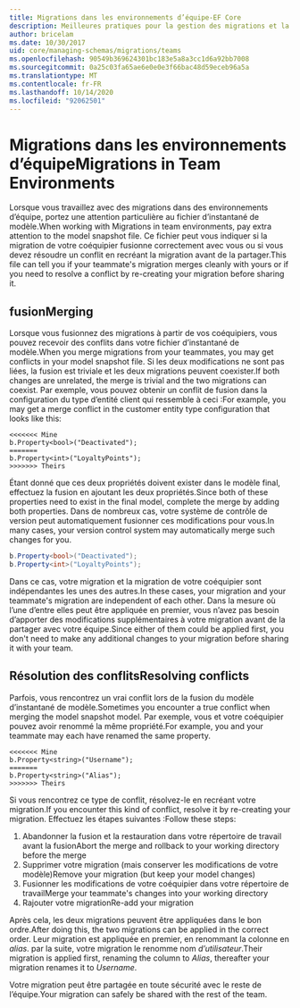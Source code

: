 ```yaml
---
title: Migrations dans les environnements d’équipe-EF Core
description: Meilleures pratiques pour la gestion des migrations et la résolution des conflits dans les environnements d’équipe avec Entity Framework Core
author: bricelam
ms.date: 10/30/2017
uid: core/managing-schemas/migrations/teams
ms.openlocfilehash: 90549b369624301bc183e5a8a3cc1d6a92bb7008
ms.sourcegitcommit: 0a25c03fa65ae6e0e0e3f66bac48d59eceb96a5a
ms.translationtype: MT
ms.contentlocale: fr-FR
ms.lasthandoff: 10/14/2020
ms.locfileid: "92062501"
---
```

# <a name="migrations-in-team-environments"></a><span data-ttu-id="1e0a8-103">Migrations dans les environnements d’équipe</span><span class="sxs-lookup"><span data-stu-id="1e0a8-103">Migrations in Team Environments</span></span>

<span data-ttu-id="1e0a8-104">Lorsque vous travaillez avec des migrations dans des environnements d’équipe, portez une attention particulière au fichier d’instantané de modèle.</span><span class="sxs-lookup"><span data-stu-id="1e0a8-104">When working with Migrations in team environments, pay extra attention to the model snapshot file.</span></span> <span data-ttu-id="1e0a8-105">Ce fichier peut vous indiquer si la migration de votre coéquipier fusionne correctement avec vous ou si vous devez résoudre un conflit en recréant la migration avant de la partager.</span><span class="sxs-lookup"><span data-stu-id="1e0a8-105">This file can tell you if your teammate's migration merges cleanly with yours or if you need to resolve a conflict by re-creating your migration before sharing it.</span></span>

## <a name="merging"></a><span data-ttu-id="1e0a8-106">fusion</span><span class="sxs-lookup"><span data-stu-id="1e0a8-106">Merging</span></span>

<span data-ttu-id="1e0a8-107">Lorsque vous fusionnez des migrations à partir de vos coéquipiers, vous pouvez recevoir des conflits dans votre fichier d’instantané de modèle.</span><span class="sxs-lookup"><span data-stu-id="1e0a8-107">When you merge migrations from your teammates, you may get conflicts in your model snapshot file.</span></span> <span data-ttu-id="1e0a8-108">Si les deux modifications ne sont pas liées, la fusion est triviale et les deux migrations peuvent coexister.</span><span class="sxs-lookup"><span data-stu-id="1e0a8-108">If both changes are unrelated, the merge is trivial and the two migrations can coexist.</span></span> <span data-ttu-id="1e0a8-109">Par exemple, vous pouvez obtenir un conflit de fusion dans la configuration du type d’entité client qui ressemble à ceci :</span><span class="sxs-lookup"><span data-stu-id="1e0a8-109">For example, you may get a merge conflict in the customer entity type configuration that looks like this:</span></span>

```output
<<<<<<< Mine
b.Property<bool>("Deactivated");
=======
b.Property<int>("LoyaltyPoints");
>>>>>>> Theirs
```

<span data-ttu-id="1e0a8-110">Étant donné que ces deux propriétés doivent exister dans le modèle final, effectuez la fusion en ajoutant les deux propriétés.</span><span class="sxs-lookup"><span data-stu-id="1e0a8-110">Since both of these properties need to exist in the final model, complete the merge by adding both properties.</span></span> <span data-ttu-id="1e0a8-111">Dans de nombreux cas, votre système de contrôle de version peut automatiquement fusionner ces modifications pour vous.</span><span class="sxs-lookup"><span data-stu-id="1e0a8-111">In many cases, your version control system may automatically merge such changes for you.</span></span>

```csharp
b.Property<bool>("Deactivated");
b.Property<int>("LoyaltyPoints");
```

<span data-ttu-id="1e0a8-112">Dans ce cas, votre migration et la migration de votre coéquipier sont indépendantes les unes des autres.</span><span class="sxs-lookup"><span data-stu-id="1e0a8-112">In these cases, your migration and your teammate's migration are independent of each other.</span></span> <span data-ttu-id="1e0a8-113">Dans la mesure où l’une d’entre elles peut être appliquée en premier, vous n’avez pas besoin d’apporter des modifications supplémentaires à votre migration avant de la partager avec votre équipe.</span><span class="sxs-lookup"><span data-stu-id="1e0a8-113">Since either of them could be applied first, you don't need to make any additional changes to your migration before sharing it with your team.</span></span>

## <a name="resolving-conflicts"></a><span data-ttu-id="1e0a8-114">Résolution des conflits</span><span class="sxs-lookup"><span data-stu-id="1e0a8-114">Resolving conflicts</span></span>

<span data-ttu-id="1e0a8-115">Parfois, vous rencontrez un vrai conflit lors de la fusion du modèle d’instantané de modèle.</span><span class="sxs-lookup"><span data-stu-id="1e0a8-115">Sometimes you encounter a true conflict when merging the model snapshot model.</span></span> <span data-ttu-id="1e0a8-116">Par exemple, vous et votre coéquipier pouvez avoir renommé la même propriété.</span><span class="sxs-lookup"><span data-stu-id="1e0a8-116">For example, you and your teammate may each have renamed the same property.</span></span>

```output
<<<<<<< Mine
b.Property<string>("Username");
=======
b.Property<string>("Alias");
>>>>>>> Theirs
```

<span data-ttu-id="1e0a8-117">Si vous rencontrez ce type de conflit, résolvez-le en recréant votre migration.</span><span class="sxs-lookup"><span data-stu-id="1e0a8-117">If you encounter this kind of conflict, resolve it by re-creating your migration.</span></span> <span data-ttu-id="1e0a8-118">Effectuez les étapes suivantes :</span><span class="sxs-lookup"><span data-stu-id="1e0a8-118">Follow these steps:</span></span>

1. <span data-ttu-id="1e0a8-119">Abandonner la fusion et la restauration dans votre répertoire de travail avant la fusion</span><span class="sxs-lookup"><span data-stu-id="1e0a8-119">Abort the merge and rollback to your working directory before the merge</span></span>
2. <span data-ttu-id="1e0a8-120">Supprimer votre migration (mais conserver les modifications de votre modèle)</span><span class="sxs-lookup"><span data-stu-id="1e0a8-120">Remove your migration (but keep your model changes)</span></span>
3. <span data-ttu-id="1e0a8-121">Fusionner les modifications de votre coéquipier dans votre répertoire de travail</span><span class="sxs-lookup"><span data-stu-id="1e0a8-121">Merge your teammate's changes into your working directory</span></span>
4. <span data-ttu-id="1e0a8-122">Rajouter votre migration</span><span class="sxs-lookup"><span data-stu-id="1e0a8-122">Re-add your migration</span></span>

<span data-ttu-id="1e0a8-123">Après cela, les deux migrations peuvent être appliquées dans le bon ordre.</span><span class="sxs-lookup"><span data-stu-id="1e0a8-123">After doing this, the two migrations can be applied in the correct order.</span></span> <span data-ttu-id="1e0a8-124">Leur migration est appliquée en premier, en renommant la colonne en *alias*. par la suite, votre migration le renomme nom *d’utilisateur*.</span><span class="sxs-lookup"><span data-stu-id="1e0a8-124">Their migration is applied first, renaming the column to *Alias*, thereafter your migration renames it to *Username*.</span></span>

<span data-ttu-id="1e0a8-125">Votre migration peut être partagée en toute sécurité avec le reste de l’équipe.</span><span class="sxs-lookup"><span data-stu-id="1e0a8-125">Your migration can safely be shared with the rest of the team.</span></span>
